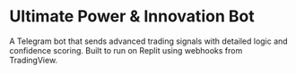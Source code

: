 # Ultimate Power & Innovation Bot

A Telegram bot that sends advanced trading signals with detailed logic and confidence scoring. Built to run on Replit using webhooks from TradingView.